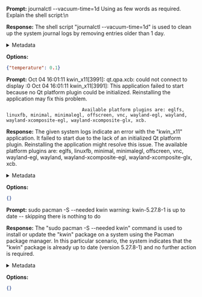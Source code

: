 **Prompt:**
journalctl --vacuum-time=1d
 Using as few words as required. Explain the shell script:\n

**Response:**
The shell script "journalctl --vacuum-time=1d" is used to clean up the system journal logs by removing entries older than 1 day.

<details><summary>Metadata</summary>

- Duration: 3169 ms
- Datetime: 2023-10-04T15:09:00.934338
- Model: gpt-3.5-turbo-0613

</details>

**Options:**
```json
{"temperature": 0.1}
```

**Prompt:**
Oct 04 16:01:11 kwin_x11[3991]: qt.qpa.xcb: could not connect to display :0
Oct 04 16:01:11 kwin_x11[3991]: This application failed to start because no Qt platform plugin could be initialized. Reinstalling the application may fix this problem.

                                Available platform plugins are: eglfs, linuxfb, minimal, minimalegl, offscreen, vnc, wayland-egl, wayland, wayland-xcomposite-egl, wayland-xcomposite-glx, xcb.

**Response:**
The given system logs indicate an error with the "kwin_x11" application. It failed to start due to the lack of an initialized Qt platform plugin. Reinstalling the application might resolve this issue. The available platform plugins are: eglfs, linuxfb, minimal, minimalegl, offscreen, vnc, wayland-egl, wayland, wayland-xcomposite-egl, wayland-xcomposite-glx, xcb.

<details><summary>Metadata</summary>

- Duration: 4691 ms
- Datetime: 2023-10-04T15:10:52.781800
- Model: gpt-3.5-turbo-0613

</details>

**Options:**
```json
{}
```

**Prompt:**
sudo pacman -S --needed kwin
warning: kwin-5.27.8-1 is up to date -- skipping
 there is nothing to do

**Response:**
The "sudo pacman -S --needed kwin" command is used to install or update the "kwin" package on a system using the Pacman package manager. In this particular scenario, the system indicates that the "kwin" package is already up to date (version 5.27.8-1) and no further action is required.

<details><summary>Metadata</summary>

- Duration: 4932 ms
- Datetime: 2023-10-04T15:11:17.337310
- Model: gpt-3.5-turbo-0613

</details>

**Options:**
```json
{}
```

